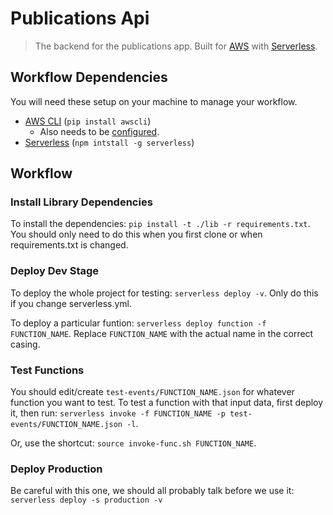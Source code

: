 # Publications Api
> The backend for the publications app.  Built for [AWS](https://aws.amazon.com/)
> with [Serverless](https://serverless.com/).

## Workflow Dependencies

You will need these setup on your machine to manage your workflow.

- [AWS CLI](https://aws.amazon.com/cli/) (`pip install awscli`)
  - Also needs to be [configured](http://docs.aws.amazon.com/cli/latest/userguide/cli-chap-getting-set-up.html).
- [Serverless](https://serverless.com/) (`npm intstall -g serverless`)

## Workflow

### Install Library Dependencies
To install the dependencies: `pip install -t ./lib -r requirements.txt`. You
should only need to do this when you first clone or when requirements.txt is
changed.

### Deploy Dev Stage
To deploy the whole project for testing: `serverless deploy -v`. Only do this
if you change serverless.yml.

To deploy a particular funtion: `serverless deploy function -f FUNCTION_NAME`.
Replace `FUNCTION_NAME` with the actual name in the correct casing.

### Test Functions
You should edit/create `test-events/FUNCTION_NAME.json` for whatever function
you want to test. To test a function with that input data, first deploy it, then
run: `serverless invoke -f FUNCTION_NAME -p test-events/FUNCTION_NAME.json -l`.

Or, use the shortcut: `source invoke-func.sh FUNCTION_NAME`.

### Deploy Production
Be careful with this one, we should all probably talk before we use it:
`serverless deploy -s production -v`
